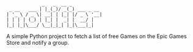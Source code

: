 ```text
             _   _  __ _           
 _ __   ___ | |_(_)/ _(_) ___ _ __ 
| '_ \ / _ \| __| | |_| |/ _ \ '__|
| | | | (_) | |_| |  _| |  __/ |   
|_| |_|\___/ \__|_|_| |_|\___|_|   
```

A simple Python project to fetch a list of free Games on the Epic Games Store and notify a group.
